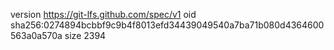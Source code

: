 version https://git-lfs.github.com/spec/v1
oid sha256:0274894bcbbf9c9b4f8013efd34439049540a7ba71b080d4364600563a0a570a
size 2394

